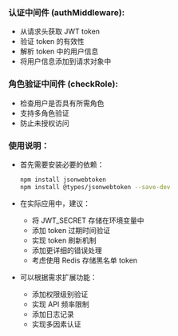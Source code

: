 ### 认证中间件 (authMiddleware):

- 从请求头获取 JWT token
- 验证 token 的有效性
- 解析 token 中的用户信息
- 将用户信息添加到请求对象中

### 角色验证中间件 (checkRole):

- 检查用户是否具有所需角色
- 支持多角色验证
- 防止未授权访问

### 使用说明：

- 首先需要安装必要的依赖：

  ```bash
  npm install jsonwebtoken
  npm install @types/jsonwebtoken --save-dev
  ```

- 在实际应用中，建议：

  - 将 JWT_SECRET 存储在环境变量中
  - 添加 token 过期时间验证
  - 实现 token 刷新机制
  - 添加更详细的错误处理
  - 考虑使用 Redis 存储黑名单 token

- 可以根据需求扩展功能：
  - 添加权限级别验证
  - 实现 API 频率限制
  - 添加日志记录
  - 实现多因素认证
